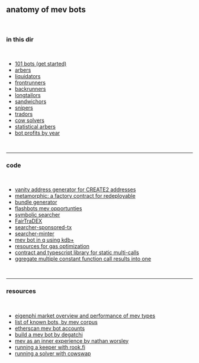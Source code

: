 ## anatomy of mev bots

<br>

### in this dir

<br>

* [101 bots (get started)](bots/101.md)
* [arbers](bots/arbers.md)
* [liquidators](bots/liquidators.md)
* [frontrunners](bots/frontrunners.md)
* [backrunners](bots/backrunners.md)
* [longtailors](bots/longtailors.md)
* [sandwichors](bots/sandwichors.md)
* [snipers](bots/snipers.md)
* [tradors](bots/tradors.md)
* [cow solvers](bots/cow-solvers.md)
* [statistical arbers](bots/stat-arbers.md) 
* [bot profits by year](profits)

<br>

----

### code

<br>

* [vanity address generator for CREATE2 addresses](https://github.com/johguse/ERADICATE2)
* [metamorphic: a factory contract for redeployable](https://github.com/0age/metamorphic)
* [bundle generator](https://github.com/Alcibiades-Capital/mev_bundle_generator)
* [flashbots mev opportunties](https://github.com/flashbots/mev-job-board)
* [symbolic searcher](https://github.com/bzhang42/symbolic-searcher)
* [FairTraDEX](https://github.com/MEVProof/Contracts)
* [searcher-sponsored-tx](https://github.com/flashbots/searcher-sponsored-tx)
* [searcher-minter](https://github.com/flashbots/searcher-minter)
* [mev bot in q using kdb+](https://github.com/sambacha/q-evm)
* [resources for gas optimization](https://github.com/go-outside-labs/web3-solidity/blob/main/saving_gas/README.md)
* [contract and typescript library for static multi-calls](https://github.com/indexed-finance/multicall)
* [ggregate multiple constant function call results into one](https://github.com/makerdao/multicall)


<br>

---

### resources

<br>

* [eigenphi market overview and performance of mev types](https://beta.eigenphi.io/)
* [list of known bots, by mev corpus](https://github.com/manifoldfinance/mev-corpus/blob/master/packages/known-bots/lib/known-bots.js)
* [etherscan mev bot accounts](https://etherscan.io/accounts/label/mev-bot)
* [build a mev bot by degatchi](https://www.degatchi.com/articles/how-to-build-a-mev-bot)
* [mev as an inner experience by nathan worsley](https://www.youtube.com/watch?v=9iHlyaRsgYI)
* [running a keeper with rook.fi](https://docs.rook.fi/reference/integrate/run-a-keeper)
* [running a solver with cowswap](https://mirror.xyz/steinkirch.eth/s_RwnRgJvK_6fLYPyav7lFT3Zs4W4ZvYwp-AM9EbuhQ)



